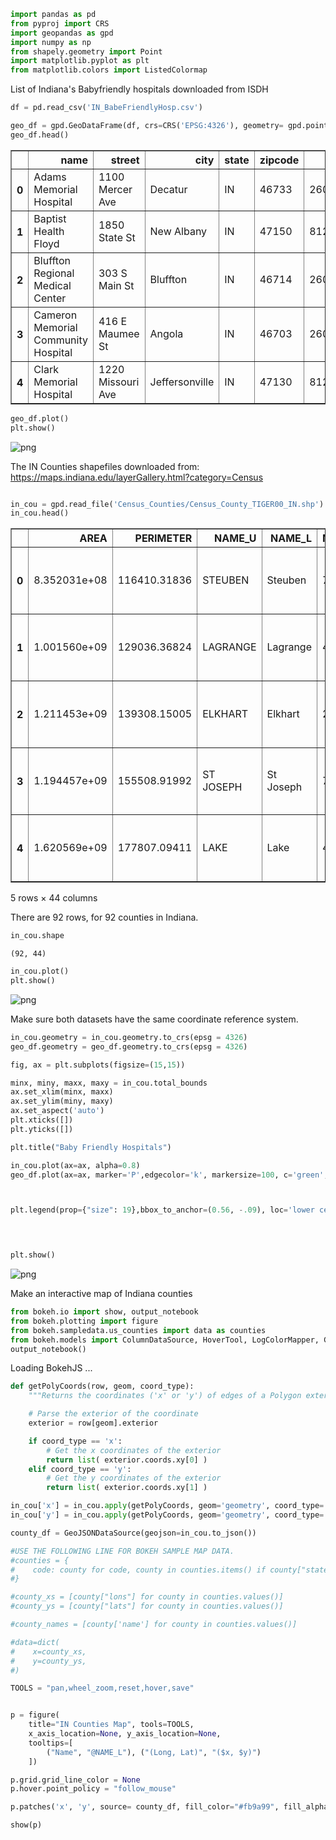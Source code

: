 ```python
import pandas as pd
from pyproj import CRS
import geopandas as gpd
import numpy as np
from shapely.geometry import Point
import matplotlib.pyplot as plt
from matplotlib.colors import ListedColormap
```

List of Indiana's Babyfriendly hospitals downloaded from ISDH


```python
df = pd.read_csv('IN_BabeFriendlyHosp.csv')
```


```python
geo_df = gpd.GeoDataFrame(df, crs=CRS('EPSG:4326'), geometry= gpd.points_from_xy(df.long, df.lat))
geo_df.head()
```




<div>
<style scoped>
    .dataframe tbody tr th:only-of-type {
        vertical-align: middle;
    }

    .dataframe tbody tr th {
        vertical-align: top;
    }

    .dataframe thead th {
        text-align: right;
    }
</style>
<table border="1" class="dataframe">
  <thead>
    <tr style="text-align: right;">
      <th></th>
      <th>name</th>
      <th>street</th>
      <th>city</th>
      <th>state</th>
      <th>zipcode</th>
      <th>phone</th>
      <th>lat</th>
      <th>long</th>
      <th>occupation</th>
      <th>babyfriendly</th>
      <th>geometry</th>
    </tr>
  </thead>
  <tbody>
    <tr>
      <th>0</th>
      <td>Adams Memorial Hospital</td>
      <td>1100 Mercer Ave</td>
      <td>Decatur</td>
      <td>IN</td>
      <td>46733</td>
      <td>2607242145</td>
      <td>40.81773</td>
      <td>-84.91268</td>
      <td>Hospital</td>
      <td>1</td>
      <td>POINT (-84.91268 40.81773)</td>
    </tr>
    <tr>
      <th>1</th>
      <td>Baptist Health Floyd</td>
      <td>1850 State St</td>
      <td>New Albany</td>
      <td>IN</td>
      <td>47150</td>
      <td>8129495500</td>
      <td>38.30051</td>
      <td>-85.83441</td>
      <td>Hospital</td>
      <td>1</td>
      <td>POINT (-85.83441 38.30051)</td>
    </tr>
    <tr>
      <th>2</th>
      <td>Bluffton Regional Medical Center</td>
      <td>303 S Main St</td>
      <td>Bluffton</td>
      <td>IN</td>
      <td>46714</td>
      <td>2608243210</td>
      <td>40.73735</td>
      <td>-85.17136</td>
      <td>Hospital</td>
      <td>1</td>
      <td>POINT (-85.17136 40.73735)</td>
    </tr>
    <tr>
      <th>3</th>
      <td>Cameron Memorial Community Hospital</td>
      <td>416 E Maumee St</td>
      <td>Angola</td>
      <td>IN</td>
      <td>46703</td>
      <td>2606652141</td>
      <td>41.63478</td>
      <td>-84.99555</td>
      <td>Hospital</td>
      <td>1</td>
      <td>POINT (-84.99555 41.63478)</td>
    </tr>
    <tr>
      <th>4</th>
      <td>Clark Memorial Hospital</td>
      <td>1220 Missouri Ave</td>
      <td>Jeffersonville</td>
      <td>IN</td>
      <td>47130</td>
      <td>8122832142</td>
      <td>38.28289</td>
      <td>-85.74917</td>
      <td>Hospital</td>
      <td>1</td>
      <td>POINT (-85.74917 38.28289)</td>
    </tr>
  </tbody>
</table>
</div>




```python
geo_df.plot()
plt.show()
```


![png](output_4_0.png)


The IN Counties shapefiles downloaded from: https://maps.indiana.edu/layerGallery.html?category=Census


```python

in_cou = gpd.read_file('Census_Counties/Census_County_TIGER00_IN.shp')
in_cou.head()
```




<div>
<style scoped>
    .dataframe tbody tr th:only-of-type {
        vertical-align: middle;
    }

    .dataframe tbody tr th {
        vertical-align: top;
    }

    .dataframe thead th {
        text-align: right;
    }
</style>
<table border="1" class="dataframe">
  <thead>
    <tr style="text-align: right;">
      <th></th>
      <th>AREA</th>
      <th>PERIMETER</th>
      <th>NAME_U</th>
      <th>NAME_L</th>
      <th>NCAPC</th>
      <th>CNTY_FIPS</th>
      <th>STFID</th>
      <th>POP2000</th>
      <th>WHITE</th>
      <th>BLACK</th>
      <th>...</th>
      <th>MARHH_NO_C</th>
      <th>MHH_CHILD</th>
      <th>FHH_CHILD</th>
      <th>FAMILIES</th>
      <th>AVE_FAM_SZ</th>
      <th>HSE_UNITS</th>
      <th>VACANT</th>
      <th>OWNER_OCC</th>
      <th>RENTER_OCC</th>
      <th>geometry</th>
    </tr>
  </thead>
  <tbody>
    <tr>
      <th>0</th>
      <td>8.352031e+08</td>
      <td>116410.31836</td>
      <td>STEUBEN</td>
      <td>Steuben</td>
      <td>76</td>
      <td>151</td>
      <td>18151</td>
      <td>33214</td>
      <td>32281</td>
      <td>123</td>
      <td>...</td>
      <td>4208</td>
      <td>375</td>
      <td>715</td>
      <td>8911</td>
      <td>3.00</td>
      <td>17337</td>
      <td>4599</td>
      <td>9951</td>
      <td>2787</td>
      <td>POLYGON ((679527.291 4625396.026, 681172.040 4...</td>
    </tr>
    <tr>
      <th>1</th>
      <td>1.001560e+09</td>
      <td>129036.36824</td>
      <td>LAGRANGE</td>
      <td>Lagrange</td>
      <td>44</td>
      <td>087</td>
      <td>18087</td>
      <td>34909</td>
      <td>33770</td>
      <td>66</td>
      <td>...</td>
      <td>3777</td>
      <td>249</td>
      <td>434</td>
      <td>8856</td>
      <td>3.54</td>
      <td>12938</td>
      <td>1713</td>
      <td>9151</td>
      <td>2074</td>
      <td>POLYGON ((648336.954 4624638.241, 649912.369 4...</td>
    </tr>
    <tr>
      <th>2</th>
      <td>1.211453e+09</td>
      <td>139308.15005</td>
      <td>ELKHART</td>
      <td>Elkhart</td>
      <td>20</td>
      <td>039</td>
      <td>18039</td>
      <td>182791</td>
      <td>157931</td>
      <td>9551</td>
      <td>...</td>
      <td>19981</td>
      <td>1839</td>
      <td>4636</td>
      <td>47659</td>
      <td>3.18</td>
      <td>69791</td>
      <td>3637</td>
      <td>47769</td>
      <td>18385</td>
      <td>POLYGON ((609782.908 4623876.537, 611399.543 4...</td>
    </tr>
    <tr>
      <th>3</th>
      <td>1.194457e+09</td>
      <td>155508.91992</td>
      <td>ST JOSEPH</td>
      <td>St Joseph</td>
      <td>71</td>
      <td>141</td>
      <td>18141</td>
      <td>265559</td>
      <td>218706</td>
      <td>30422</td>
      <td>...</td>
      <td>28122</td>
      <td>2148</td>
      <td>7865</td>
      <td>66802</td>
      <td>3.07</td>
      <td>107013</td>
      <td>6270</td>
      <td>72194</td>
      <td>28549</td>
      <td>POLYGON ((576360.816 4623609.402, 577920.195 4...</td>
    </tr>
    <tr>
      <th>4</th>
      <td>1.620569e+09</td>
      <td>177807.09411</td>
      <td>LAKE</td>
      <td>Lake</td>
      <td>45</td>
      <td>089</td>
      <td>18089</td>
      <td>484564</td>
      <td>323290</td>
      <td>122723</td>
      <td>...</td>
      <td>49444</td>
      <td>3671</td>
      <td>16887</td>
      <td>127036</td>
      <td>3.19</td>
      <td>194992</td>
      <td>13359</td>
      <td>125249</td>
      <td>56384</td>
      <td>POLYGON ((458433.478 4623270.678, 481438.856 4...</td>
    </tr>
  </tbody>
</table>
<p>5 rows × 44 columns</p>
</div>



There are 92 rows, for 92 counties in Indiana. 


```python
in_cou.shape
```




    (92, 44)




```python
in_cou.plot()
plt.show()
```


![png](output_9_0.png)


Make sure both datasets have the same coordinate reference system. 


```python
in_cou.geometry = in_cou.geometry.to_crs(epsg = 4326)
geo_df.geometry = geo_df.geometry.to_crs(epsg = 4326)
```


```python
fig, ax = plt.subplots(figsize=(15,15))

minx, miny, maxx, maxy = in_cou.total_bounds
ax.set_xlim(minx, maxx)
ax.set_ylim(miny, maxy)
ax.set_aspect('auto')
plt.xticks([])
plt.yticks([])

plt.title("Baby Friendly Hospitals")

in_cou.plot(ax=ax, alpha=0.8)
geo_df.plot(ax=ax, marker='P',edgecolor='k', markersize=100, c='green',alpha= 1, label= "Baby Friendly Hospital")



plt.legend(prop={"size": 19},bbox_to_anchor=(0.56, -.09), loc='lower center', ncol=3)

    


plt.show()
```


![png](output_12_0.png)


Make an interactive map of Indiana counties


```python
from bokeh.io import show, output_notebook
from bokeh.plotting import figure
from bokeh.sampledata.us_counties import data as counties
from bokeh.models import ColumnDataSource, HoverTool, LogColorMapper, GeoJSONDataSource
output_notebook()
```



<div class="bk-root">
    <a href="https://bokeh.org" target="_blank" class="bk-logo bk-logo-small bk-logo-notebook"></a>
    <span id="1001">Loading BokehJS ...</span>
</div>





```python
def getPolyCoords(row, geom, coord_type):
    """Returns the coordinates ('x' or 'y') of edges of a Polygon exterior"""

    # Parse the exterior of the coordinate
    exterior = row[geom].exterior

    if coord_type == 'x':
        # Get the x coordinates of the exterior
        return list( exterior.coords.xy[0] )
    elif coord_type == 'y':
        # Get the y coordinates of the exterior
        return list( exterior.coords.xy[1] )

in_cou['x'] = in_cou.apply(getPolyCoords, geom='geometry', coord_type='x', axis=1)
in_cou['y'] = in_cou.apply(getPolyCoords, geom='geometry', coord_type='y', axis=1)
```


```python
county_df = GeoJSONDataSource(geojson=in_cou.to_json())
```


```python
#USE THE FOLLOWING LINE FOR BOKEH SAMPLE MAP DATA.
#counties = {
#    code: county for code, county in counties.items() if county["state"] == "in"
#}

#county_xs = [county["lons"] for county in counties.values()]
#county_ys = [county["lats"] for county in counties.values()]

#county_names = [county['name'] for county in counties.values()]

#data=dict(
#    x=county_xs,
#    y=county_ys,
#)

TOOLS = "pan,wheel_zoom,reset,hover,save"


p = figure(
    title="IN Counties Map", tools=TOOLS,
    x_axis_location=None, y_axis_location=None,
    tooltips=[
        ("Name", "@NAME_L"), ("(Long, Lat)", "($x, $y)")
    ])

p.grid.grid_line_color = None
p.hover.point_policy = "follow_mouse"

p.patches('x', 'y', source= county_df, fill_color="#fb9a99", fill_alpha=0.7, line_color="white", line_width=0.5)

show(p)
```








<div class="bk-root" id="79c299d7-65b4-4fbe-b1ff-ee4dd4a47e96" data-root-id="1003"></div>






```python

```


```python

```
